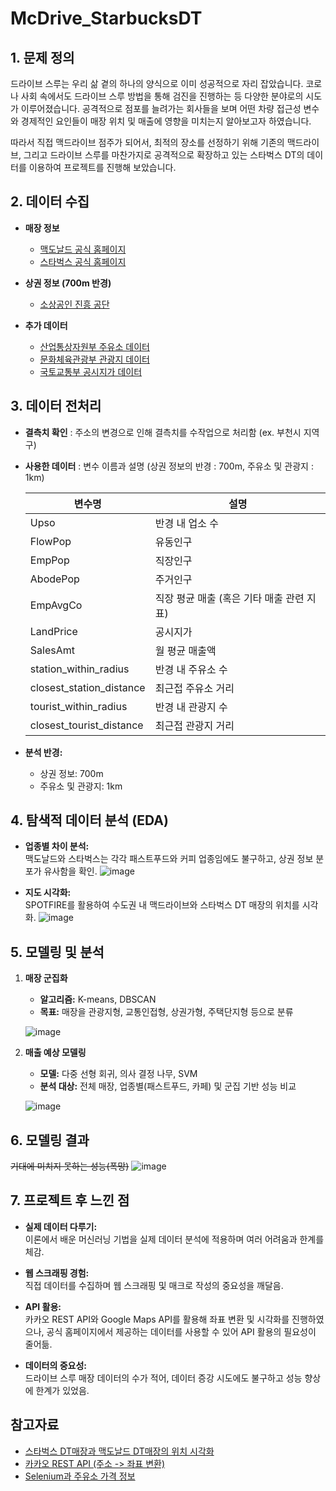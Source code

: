 # McDrive_StarbucksDT

## 1. 문제 정의

드라이브 스루는 우리 삶 곁의 하나의 양식으로 이미 성공적으로 자리 잡았습니다. 코로나 사회 속에서도 드라이브 스루 방법을 통해 검진을 진행하는 등 다양한 분야로의 시도가 이루어졌습니다. 공격적으로 점포를 늘려가는 회사들을 보며 어떤 차량 접근성 변수와 경제적인 요인들이 매장 위치 및 매출에 영향을 미치는지 알아보고자 하였습니다.



따라서 직접 맥드라이브 점주가 되어서, 최적의 장소를 선정하기 위해 기존의 맥드라이브, 그리고 드라이브 스루를 마찬가지로 공격적으로 확장하고 있는 스타벅스 DT의 데이터를 이용하여 프로젝트를 진행해 보았습니다.

## 2. 데이터 수집
- **매장 정보**
  - [맥도날드 공식 홈페이지](https://www.mcdonalds.co.kr/kor/store/main.do)
  - [스타벅스 공식 홈페이지](https://www.starbucks.co.kr/store/store_map.do)
    
- **상권 정보 (700m 반경)**
  - [소상공인 진흥 공단](https://sg.sbiz.or.kr/godo/index.sg)
    
- **추가 데이터**
  - [산업통상자원부 주유소 데이터](https://www.data.go.kr/data/15129441/standard.do)
  - [문화체육관광부 관광지 데이터](https://www.data.go.kr/data/15021141/standard.do)
  - [국토교통부 공시지가 데이터](https://www.data.go.kr/data/15029071/standard.do)

## 3. 데이터 전처리

- **결측치 확인** : 주소의 변경으로 인해 결측치를 수작업으로 처리함 (ex. 부천시 지역구)
- **사용한 데이터** : 변수 이름과 설명 (상권 정보의 반경 : 700m, 주유소 및 관광지 : 1km)

  | 변수명                      | 설명                                  |
  |---------------------------|-------------------------------------|
  | Upso                      | 반경 내 업소 수                         |
  | FlowPop                   | 유동인구                              |
  | EmpPop                    | 직장인구                              |
  | AbodePop                  | 주거인구                              |
  | EmpAvgCo                  | 직장 평균 매출 (혹은 기타 매출 관련 지표)     |
  | LandPrice                 | 공시지가                              |
  | SalesAmt                  | 월 평균 매출액                          |
  | station_within_radius     | 반경 내 주유소 수                        |
  | closest_station_distance  | 최근접 주유소 거리                       |
  | tourist_within_radius     | 반경 내 관광지 수                        |
  | closest_tourist_distance  | 최근접 관광지 거리                       |

- **분석 반경:**  
  - 상권 정보: 700m  
  - 주유소 및 관광지: 1km

## 4. 탐색적 데이터 분석 (EDA)

- **업종별 차이 분석:**  
  맥도날드와 스타벅스는 각각 패스트푸드와 커피 업종임에도 불구하고, 상권 정보 분포가 유사함을 확인.
  ![image](https://github.com/user-attachments/assets/3ec29f81-4bf2-42e1-85b1-3d5660ab78ea)

  
- **지도 시각화:**  
  SPOTFIRE를 활용하여 수도권 내 맥드라이브와 스타벅스 DT 매장의 위치를 시각화.
  ![image](https://github.com/user-attachments/assets/e0ba5e08-3755-4ee0-9926-9967f6d9d267)


## 5. 모델링 및 분석

1. **매장 군집화**  
   - **알고리즘:** K-means, DBSCAN  
   - **목표:** 매장을 관광지형, 교통인접형, 상권가형, 주택단지형 등으로 분류
     
   ![image](https://github.com/user-attachments/assets/20cacbd4-c039-4999-a8da-02333ac5f032)


2. **매출 예상 모델링**  
   - **모델:** 다중 선형 회귀, 의사 결정 나무, SVM  
   - **분석 대상:** 전체 매장, 업종별(패스트푸드, 카페) 및 군집 기반 성능 비교
     
   ![image](https://github.com/user-attachments/assets/5213c6ad-4cce-419e-b478-a4d7f8cc7499)


## 6. 모델링 결과
  ~~기대에 미치지 못하는 성능(폭망)~~
  ![image](https://github.com/user-attachments/assets/ba05b875-7475-4666-a478-c331f2f72383)

## 7. 프로젝트 후 느낀 점

- **실제 데이터 다루기:**  
  이론에서 배운 머신러닝 기법을 실제 데이터 분석에 적용하며 여러 어려움과 한계를 체감.
  
- **웹 스크래핑 경험:**  
  직접 데이터를 수집하며 웹 스크래핑 및 매크로 작성의 중요성을 깨달음.
  
- **API 활용:**  
  카카오 REST API와 Google Maps API를 활용해 좌표 변환 및 시각화를 진행하였으나, 공식 홈페이지에서 제공하는 데이터를 사용할 수 있어 API 활용의 필요성이 줄어듦.
  
- **데이터의 중요성:**  
  드라이브 스루 매장 데이터의 수가 적어, 데이터 증강 시도에도 불구하고 성능 향상에 한계가 있었음.

## 참고자료

- [스타벅스 DT매장과 맥도날드 DT매장의 위치 시각화](https://velog.io/@now2466/스타벅스-DT매장과-맥도날드-DT매장의-위치-시각화)
- [카카오 REST API (주소 -> 좌표 변환)](https://apis.map.kakao.com/web/sample/addr2coord/)
- [Selenium과 주유소 가격 정보](https://velog.io/@insung_na/Selenium과-주유소-가격-정보)
